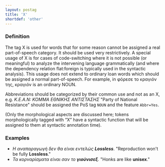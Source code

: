 ```yaml
---
layout: postag
title: 'X'
shortdef: 'other'
---
```



### Definition
The tag X is used for words that for some reason cannot be assigned a real part-of-speech category. It should be used very restrictively.
A special usage of X is for cases of code-switching where it is not possible (or meaningful) to analyze the intervening language grammatically (and where the dependency relation flat:foreign is typically used in the syntactic analysis). This usage does not extend to ordinary loan words which should be assigned a normal part-of-speech. For example, in φόρεσε το κραγιόν της, κραγιόν is an ordinary NOUN.

Αbbreviations should be categorized by their common use and not as an X, e.g. 
*Κ.Ε.Α.Ν: ΚΟΜΜΑ ΕΘΝΙΚΗΣ ΑΝΤΙΣΤΑΣΗΣ* "Party of National Resistance"
should be assigned the PoS tag <code>NOUN</code> and the feature <code>Abbr=Yes</code>. 

(Only the morphological aspects are discussed here; tokens morphologically tagged with “X” have a syntactic function that will be assigned to them at syntactic annotation time).

### Examples

-	*H αναπαραγωγή δεν θα είναι εντελώς <b>Lossless</b>*. "Reproduction won't be fully <b>Lossless</b>."
-	*Τα κορναρίσματα είναι σαν το <b>γιούνισεξ</b>.* "Honks are like <b>unisex</b>."


